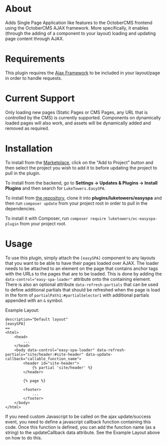 # About

Adds Single Page Application like features to the OctoberCMS frontend using the OctoberCMS AJAX framework. More specifically, it enables (through the adding of a component to your layout) loading and updating page content through AJAX.

# Requirements

This plugin requires the [Ajax Framework](https://octobercms.com/docs/cms/ajax) to be included in your layout/page in order to handle requests.

# Current Support

Only loading new pages (Static Pages or CMS Pages, any URL that is controlled by the CMS) is currently supported. Components on dynamically loaded pages will also work, and assets will be dynamically added and removed as required.

# Installation

To install from the [Marketplace](https://octobercms.com/plugin/luketowers-easyspa), click on the "Add to Project" button and then select the project you wish to add it to before updating the project to pull in the plugin.

To install from the backend, go to **Settings -> Updates & Plugins -> Install Plugins** and then search for `LukeTowers.EasySPA`.

To install from [the repository](https://github.com/luketowers/oc-easyspa-plugin), clone it into **plugins/luketowers/easyspa** and then run `composer update` from your project root in order to pull in the dependencies.

To install it with Composer, run `composer require luketowers/oc-easyspa-plugin` from your project root.

# Usage

To use this plugin, simply attach the `[easySPA]` component to any layouts that you want to be able to have their pages loaded over AJAX. The loader needs to be attached to an element on the page that contains anchor tags with the URLs to the pages that are to be loaded. This is done by adding the `data-control="easy-spa-loader"` attribute onto the containing element. There is also an optional attribute `data-refresh-partials` that can be used to define additional partials that should be refreshed when the page is load in the form of `partialPath1:#partialSelector1` with additional partials appended with an `&` symbol.

Example Layout:

```
description="Default layout"
[easySPA]
==
<html>
    <head>
        ...
    </head>
    <body data-control="easy-spa-loader" data-refresh-partials="site/header:#site-header" data-update-callback="callable_function_name">
        <header id="site-header">
            {% partial 'site/header' %}
        </header>

        {% page %}

        <footer>
            ...
        </footer>
    </body>
</html>
```

If you need custom Javascript to be called on the ajax update/success event, you need to define a javascript callback function containing this code. Once this function is defined, you can add the function name (as a string) to the updateCallback data attribute.
See the Example Layout above on how to do this.
